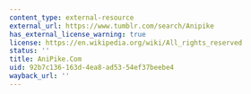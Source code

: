 ```yaml
---
content_type: external-resource
external_url: https://www.tumblr.com/search/Anipike
has_external_license_warning: true
license: https://en.wikipedia.org/wiki/All_rights_reserved
status: ''
title: AniPike.Com
uid: 92b7c136-163d-4ea8-ad53-54ef37beebe4
wayback_url: ''
---
```

